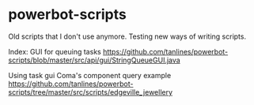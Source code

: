 # powerbot-scripts

Old scripts that I don't use anymore.
Testing new ways of writing scripts.

Index:
GUI for queuing tasks
https://github.com/tanlines/powerbot-scripts/blob/master/src/api/gui/StringQueueGUI.java

Using task gui
Coma's component query example
https://github.com/tanlines/powerbot-scripts/tree/master/src/scripts/edgeville_jewellery

